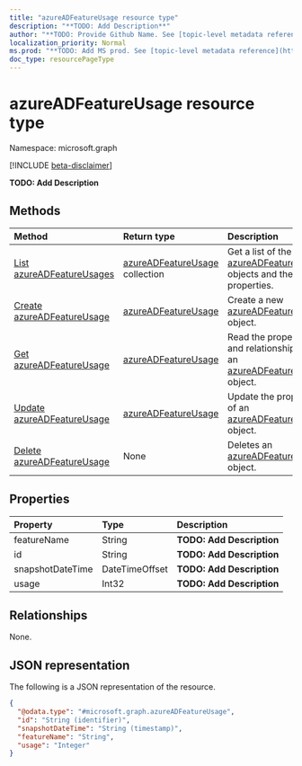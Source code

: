 ```yaml
---
title: "azureADFeatureUsage resource type"
description: "**TODO: Add Description**"
author: "**TODO: Provide Github Name. See [topic-level metadata reference](https://msgo.azurewebsites.net/add/document/guidelines/metadata.html#topic-level-metadata)**"
localization_priority: Normal
ms.prod: "**TODO: Add MS prod. See [topic-level metadata reference](https://msgo.azurewebsites.net/add/document/guidelines/metadata.html#topic-level-metadata)**"
doc_type: resourcePageType
---
```


# azureADFeatureUsage resource type

Namespace: microsoft.graph

[!INCLUDE [beta-disclaimer](../../includes/beta-disclaimer.md)]

**TODO: Add Description**

## Methods
|Method|Return type|Description|
|:---|:---|:---|
|[List azureADFeatureUsages](../api/azureadfeatureusage-list.md)|[azureADFeatureUsage](../resources/azureadfeatureusage.md) collection|Get a list of the [azureADFeatureUsage](../resources/azureadfeatureusage.md) objects and their properties.|
|[Create azureADFeatureUsage](../api/azureadfeatureusage-create.md)|[azureADFeatureUsage](../resources/azureadfeatureusage.md)|Create a new [azureADFeatureUsage](../resources/azureadfeatureusage.md) object.|
|[Get azureADFeatureUsage](../api/azureadfeatureusage-get.md)|[azureADFeatureUsage](../resources/azureadfeatureusage.md)|Read the properties and relationships of an [azureADFeatureUsage](../resources/azureadfeatureusage.md) object.|
|[Update azureADFeatureUsage](../api/azureadfeatureusage-update.md)|[azureADFeatureUsage](../resources/azureadfeatureusage.md)|Update the properties of an [azureADFeatureUsage](../resources/azureadfeatureusage.md) object.|
|[Delete azureADFeatureUsage](../api/azureadfeatureusage-delete.md)|None|Deletes an [azureADFeatureUsage](../resources/azureadfeatureusage.md) object.|

## Properties
|Property|Type|Description|
|:---|:---|:---|
|featureName|String|**TODO: Add Description**|
|id|String|**TODO: Add Description**|
|snapshotDateTime|DateTimeOffset|**TODO: Add Description**|
|usage|Int32|**TODO: Add Description**|

## Relationships
None.

## JSON representation
The following is a JSON representation of the resource.
<!-- {
  "blockType": "resource",
  "keyProperty": "id",
  "@odata.type": "microsoft.graph.azureADFeatureUsage",
  "openType": false
}
-->
``` json
{
  "@odata.type": "#microsoft.graph.azureADFeatureUsage",
  "id": "String (identifier)",
  "snapshotDateTime": "String (timestamp)",
  "featureName": "String",
  "usage": "Integer"
}
```

